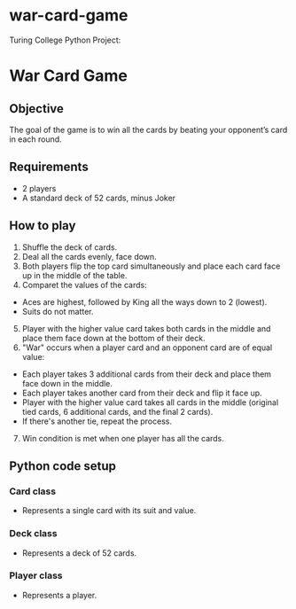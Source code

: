 # war-card-game
Turing College Python Project:

# War Card Game

## Objective

The goal of the game is to win all the cards by beating your opponent’s card in each round.

## Requirements

- 2 players
- A standard deck of 52 cards, minus Joker

## How to play

1. Shuffle the deck of cards.
2. Deal all the cards evenly, face down.
3. Both players flip the top card simultaneously and place each card face up in the middle of the table.
4. Comparet the values of the cards:
- Aces are highest, followed by King all the ways down to 2 (lowest).
- Suits do not matter.
5. Player with the higher value card takes both cards in the middle and place them face down at the bottom of their deck.
6. "War" occurs when a player card and an opponent card are of equal value:
- Each player takes 3 additional cards from their deck and place them face down in the middle.
- Each player takes another card from their deck and flip it face up.
- Player with the higher value card takes all cards in the middle (original tied cards, 6 additional cards, and the final 2 cards).
- If there's another tie, repeat the process.
7. Win condition is met when one player has all the cards.

## Python code setup

### Card class
- Represents a single card with its suit and value.
### Deck class
- Represents a deck of 52 cards.
### Player class
- Represents a player.

